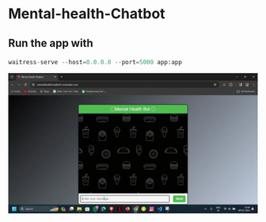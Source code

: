 # Mental-health-Chatbot

## Run the app with

```py
waitress-serve --host=0.0.0.0 --port=5000 app:app

```

![](https://github.com/Asim-Sidd02/HackForHealth/blob/main/Project%2016.gif)
